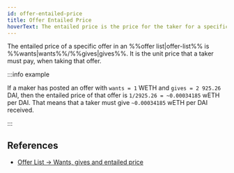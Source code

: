 ```yaml
---
id: offer-entailed-price
title: Offer Entailed Price
hoverText: The entailed price is the price for the taker for a specific offer
---
```


The entailed price of a specific offer in an %%offer list|offer-list%% is %%wants|wants%%/%%gives|gives%%. It is the unit price that a taker must pay, when taking that offer.

:::info example

If a maker has posted an offer with `wants = 1` WETH and `gives = 2 925.26` DAI, then the entailed price of that offer is `1/2925.26 = ~0.00034185` wETH per DAI. That means that a taker must give `~0.00034185` wETH per DAI received.

:::

## References
* [Offer List -> Wants, gives and entailed price](../contracts/technical-references/taking-and-making-offers/offer-list.md#wants-gives-and-entailed-price)
